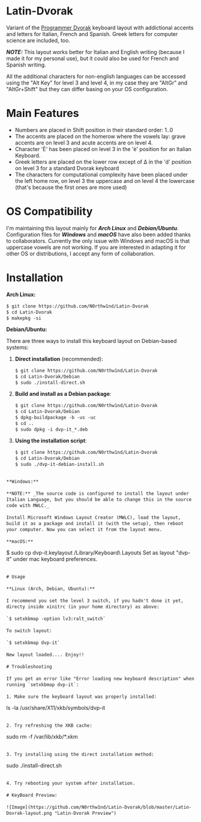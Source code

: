 # Latin-Dvorak
Variant of the [Programmer Dvorak](http://www.kaufmann.no/roland/dvorak) keyboard layout with addictional accents and letters for Italian, French and Spanish. Greek letters for computer science are included, too.

**_NOTE:_**
This layout works better for Italian and English writing (because I made it for my personal use), but it could also be used for French and Spanish writing.

All the additional characters for non-english languages can be accessed using the "Alt Key" for level 3 and level 4, in my case they are "AltGr" and "AltGr+Shift" but they can differ basing on your OS configuration.

# Main Features
- Numbers are placed in Shift position in their standard order: 1..0 
- The accents are placed on the homerow where the vowels lay: grave accents are on level 3 and acute accents are on level 4.
- Character 'È' has been placed on level 3 in the 'è' position for an Italian Keyboard.
- Greek letters are placed on the lower row except of Δ in the 'd' position on level 3 for a standard Dvorak keyboard
- The characters for computational complexity have been placed under the left home row, on level 3 the uppercase and on level 4 the lowercase (that's because the first ones are more used)

# OS Compatibility
I'm maintaining this layout mainly for **_Arch Linux_** and **_Debian/Ubuntu_**.
Configuration files for **_Windows_** and **_macOS_** have also been added thanks to collaborators.
Currently the only issue with Windows and macOS is that uppercase vowels are not working.
If you are interested in adapting it for other OS or distributions, I accept any form of collaboration.

# Installation

**Arch Linux:**
```
$ git clone https://github.com/N0rthw1nd/Latin-Dvorak
$ cd Latin-Dvorak
$ makepkg -si
```

**Debian/Ubuntu:**

There are three ways to install this keyboard layout on Debian-based systems:

1. **Direct installation** (recommended):
   ```
   $ git clone https://github.com/N0rthw1nd/Latin-Dvorak
   $ cd Latin-Dvorak/Debian
   $ sudo ./install-direct.sh
   ```

2. **Build and install as a Debian package**:
   ```
   $ git clone https://github.com/N0rthw1nd/Latin-Dvorak
   $ cd Latin-Dvorak/Debian
   $ dpkg-buildpackage -b -us -uc
   $ cd ..
   $ sudo dpkg -i dvp-it_*.deb
   ```

3. **Using the installation script**:
   ```
   $ git clone https://github.com/N0rthw1nd/Latin-Dvorak
   $ cd Latin-Dvorak/Debian
   $ sudo ./dvp-it-debian-install.sh
```

**Windows:**

**NOTE:** _The source code is configured to install the layout under Italian Language, but you should be able to change this in the source code with MWLC._  

Install Microsoft Windows Layout Creator (MWLC), load the layout, build it as a package and install it (with the setup), then reboot your computer. Now you can select it from the layout menu.

**macOS:**
```
$ sudo cp dvp-it.keylayout /Library/Keyboard\ Layouts
Set as layout "dvp-it" under mac keyboard preferences.
```

# Usage
 
**Linux (Arch, Debian, Ubuntu):**
 
I recommend you set the level 3 switch, if you hadn't done it yet, directy inside xinitrc (in your home directory) as above:

`$ setxkbmap -option lv3:ralt_switch`

To switch layout:

`$ setxkbmap dvp-it`

New layout loaded.... Enjoy!!

# Troubleshooting

If you get an error like "Error loading new keyboard description" when running `setxkbmap dvp-it`:

1. Make sure the keyboard layout was properly installed:
   ```
   ls -la /usr/share/X11/xkb/symbols/dvp-it
   ```

2. Try refreshing the XKB cache:
   ```
   sudo rm -f /var/lib/xkb/*.xkm
   ```

3. Try installing using the direct installation method:
   ```
   sudo ./install-direct.sh
   ```

4. Try rebooting your system after installation.

# KeyBoard Preview:

![Image](https://github.com/N0rthw1nd/Latin-Dvorak/blob/master/Latin-Dovrak-layout.png "Latin-Dvorak Preview")
